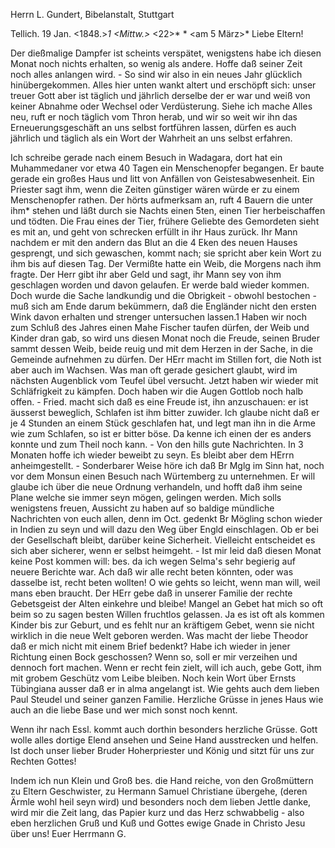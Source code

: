 Herrn L. Gundert, Bibelanstalt, Stuttgart

 Tellich. 19 Jan. <1848.>*1
 <Mittw.>*
<22>* <kam nach Stuttg bei Christianes Sterben>* <am 5 März>* 
Liebe Eltern!

Der dießmalige Dampfer ist scheints verspätet, wenigstens habe ich diesen Monat noch nichts erhalten, so wenig als andere. Hoffe daß seiner Zeit noch alles anlangen wird. - So sind wir also in ein neues Jahr glücklich hinübergekommen. Alles hier unten wankt altert und erschöpft sich: unser treuer Gott aber ist täglich und jährlich derselbe der er war und weiß von keiner Abnahme oder Wechsel oder Verdüsterung. Siehe ich mache Alles neu, ruft er noch täglich vom Thron herab, und wir so weit wir ihn das Erneuerungsgeschäft an uns selbst fortführen lassen, dürfen es auch jährlich und täglich als ein Wort der Wahrheit an uns selbst erfahren.

Ich schreibe gerade nach einem Besuch in Wadagara, dort hat ein Muhammedaner vor etwa 40 Tagen ein Menschenopfer begangen. Er baute gerade ein großes Haus und litt von Anfällen von Geistesabwesenheit. Ein Priester sagt ihm, wenn die Zeiten günstiger wären würde er zu einem Menschenopfer rathen. Der hörts aufmerksam an, ruft 4 Bauern die unter ihm* stehen und läßt durch sie Nachts einen 5ten, einen Tier herbeischaffen und tödten. Die Frau eines der Tier, frühere Geliebte des Gemordeten sieht es mit an, und geht von schrecken erfüllt in ihr Haus zurück. Ihr Mann nachdem er mit den andern das Blut an die 4 Eken des neuen Hauses gesprengt, und sich gewaschen, kommt nach; sie spricht aber kein Wort zu ihm bis auf diesen Tag. Der Vermißte hatte ein Weib, die Morgens nach ihm fragte. Der Herr gibt ihr aber Geld und sagt, ihr Mann sey von ihm geschlagen worden und davon gelaufen. Er werde bald wieder kommen. Doch wurde die Sache landkundig und die Obrigkeit - obwohl bestochen - muß sich am Ende darum bekümmern, daß die Engländer nicht den ersten Wink davon erhalten und strenger untersuchen lassen.1 
Haben wir noch zum Schluß des Jahres einen Mahe Fischer taufen dürfen, der Weib und Kinder dran gab, so wird uns diesen Monat noch die Freude, seinen Bruder sammt dessen Weib, beide reuig und mit dem Herzen in der Sache, in die Gemeinde aufnehmen zu dürfen. Der HErr macht im Stillen fort, die Noth ist aber auch im Wachsen. Was man oft gerade gesichert glaubt, wird im nächsten Augenblick vom Teufel übel versucht. Jetzt haben wir wieder mit Schläfrigkeit zu kämpfen. Doch haben wir die Augen Gottlob noch halb offen. - Fried. macht sich daß es eine Freude ist, ihn anzuschauen: er ist äusserst beweglich, Schlafen ist ihm bitter zuwider. Ich glaube nicht daß er je 4 Stunden an einem Stück geschlafen hat, und legt man ihn in die Arme wie zum Schlafen, so ist er bitter böse. Da kenne ich einen der es anders konnte und zum Theil noch kann. - Von den hills gute Nachrichten. In 3 Monaten hoffe ich wieder beweibt zu seyn. Es bleibt aber dem HErrn anheimgestellt. - Sonderbarer Weise höre ich daß Br Mglg im Sinn hat, noch vor dem Monsun einen Besuch nach Würtemberg zu unternehmen. Er will glaube ich über die neue Ordnung verhandeln, und hofft daß ihm seine Plane welche sie immer seyn mögen, gelingen werden. Mich solls wenigstens freuen, Aussicht zu haben auf so baldige mündliche Nachrichten von euch allen, denn im Oct. gedenkt Br Mögling schon wieder in Indien zu seyn und will dazu den Weg über Engld einschlagen. Ob er bei der Gesellschaft bleibt, darüber keine Sicherheit. Vielleicht entscheidet es sich aber sicherer, wenn er selbst heimgeht. - Ist mir leid daß diesen Monat keine Post kommen will: bes. da ich wegen Selma's sehr begierig auf neuere Berichte war. Ach daß wir alle recht beten könnten, oder was dasselbe ist, recht beten wollten! O wie gehts so leicht, wenn man will, weil mans eben braucht. Der HErr gebe daß in unserer Familie der rechte Gebetsgeist der Alten einkehre und bleibe! Mangel an Gebet hat mich so oft beim so zu sagen besten Willen fruchtlos gelassen. Ja es ist oft als kommen Kinder bis zur Geburt, und es fehlt nur an kräftigem Gebet, wenn sie nicht wirklich in die neue Welt geboren werden. Was macht der liebe Theodor daß er mich nicht mit einem Brief bedenkt? Habe ich wieder in jener Richtung einen Bock geschossen? Wenn so, soll er mir verzeihen und dennoch fort machen. Wenn er recht fein zielt, will ich auch, gebe Gott, ihm mit grobem Geschütz vom Leibe bleiben. Noch kein Wort über Ernsts Tübingiana ausser daß er in alma angelangt ist. Wie gehts auch dem lieben Paul Steudel und seiner ganzen Familie. Herzliche Grüsse in jenes Haus wie auch an die liebe Base und wer mich sonst noch kennt.

Wenn ihr nach Essl. kommt auch dorthin besonders herzliche Grüsse. Gott wolle alles dortige Elend ansehen und Seine Hand ausstrecken und helfen. Ist doch unser lieber Bruder Hoherpriester und König und sitzt für uns zur Rechten Gottes!

Indem ich nun Klein und Groß bes. die Hand reiche, von den Großmüttern zu Eltern Geschwister, zu Hermann Samuel Christiane übergehe, (deren Ärmle wohl heil seyn wird) und besonders noch dem lieben Jettle danke, wird mir die Zeit lang, das Papier kurz und das Herz schwabbelig - also eben herzlichen Gruß und Kuß und Gottes ewige Gnade in Christo Jesu über uns!  Euer Herrmann G.

